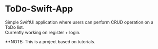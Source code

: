 # ToDo-Swift-App
Simple SwiftUI application where users can perform CRUD operation on a ToDo list.\
Currently working on register + login.



**NOTE: This is a project based on tutorials.
